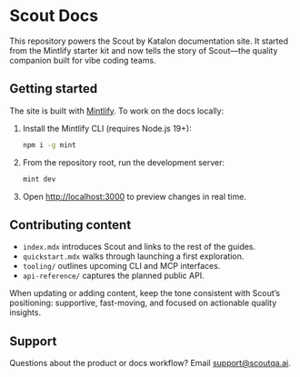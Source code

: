 # Scout Docs

This repository powers the Scout by Katalon documentation site. It started from the Mintlify starter kit and now tells the story of Scout—the quality companion built for vibe coding teams.

## Getting started

The site is built with [Mintlify](https://mintlify.com). To work on the docs locally:

1. Install the Mintlify CLI (requires Node.js 19+):
   ```bash
   npm i -g mint
   ```
2. From the repository root, run the development server:
   ```bash
   mint dev
   ```
3. Open [http://localhost:3000](http://localhost:3000) to preview changes in real time.

## Contributing content

- `index.mdx` introduces Scout and links to the rest of the guides.
- `quickstart.mdx` walks through launching a first exploration.
- `tooling/` outlines upcoming CLI and MCP interfaces.
- `api-reference/` captures the planned public API.

When updating or adding content, keep the tone consistent with Scout’s positioning: supportive, fast-moving, and focused on actionable quality insights.

## Support

Questions about the product or docs workflow? Email [support@scoutqa.ai](mailto:support@scoutqa.ai).

